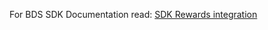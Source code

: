 For BDS SDK Documentation read:
   [SDK Rewards integration](https://docs.catappult.io/docs/native-user-acquisition)
